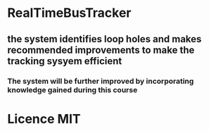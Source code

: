 # RealTimeBusTracker
## the system identifies loop holes and makes recommended improvements to make the tracking sysyem efficient
### The system will be further improved by incorporating knowledge gained during this course 
# Licence  MIT 
